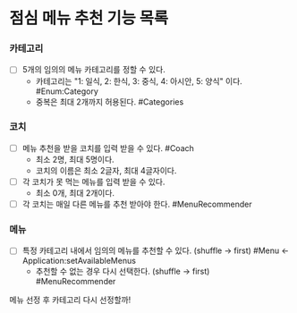 # 점심 메뉴 추천 기능 목록

### 카테고리
- [ ] 5개의 임의의 메뉴 카테고리를 정할 수 있다.
  - 카테고리는 "1: 일식, 2: 한식, 3: 중식, 4: 아시안, 5: 양식" 이다. #Enum:Category
  - 중복은 최대 2개까지 허용된다. #Categories

### 코치
- [ ] 메뉴 추천을 받을 코치를 입력 받을 수 있다. #Coach
  - 최소 2명, 최대 5명이다.
  - 코치의 이름은 최소 2글자, 최대 4글자이다.
- [ ] 각 코치가 못 먹는 메뉴를 입력 받을 수 있다.
  - 최소 0개, 최대 2개이다.
- [ ] 각 코치는 매일 다른 메뉴를 추천 받아야 한다. #MenuRecommender

### 메뉴
- [ ] 특정 카테고리 내에서 임의의 메뉴를 추천할 수 있다. (shuffle -> first) #Menu <- Application:setAvailableMenus
    - 추천할 수 없는 경우 다시 선택한다. (shuffle -> first) #MenuRecommender

메뉴 선정 후 카테고리 다시 선정할까!